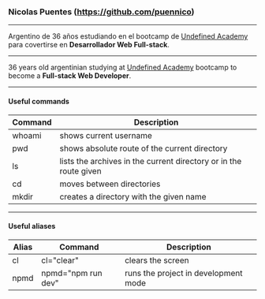 ### Nicolas Puentes (https://github.com/puennico)
---

Argentino de 36 años estudiando en el bootcamp de [Undefined Academy](https://undefined.academy "Undefined Academy") para covertirse en **Desarrollador Web Full-stack**.

---

36 years old argentinian studying at [Undefined Academy](https://undefined.academy "Undefined Academy") bootcamp to become a **Full-stack Web Developer**.

---
#### Useful commands
| Command | Description |
| ----------- | ----------- |
| whoami | shows current username |
| pwd | shows absolute route of the current directory |
| ls | lists the archives in the current directory or in the route given |
| cd | moves between directories |
| mkdir | creates a directory with the given name |

---

#### Useful aliases
| Alias | Command | Description |
| ----------- | ----------- | ----------- |
| cl | cl="clear" | clears the screen |
| npmd | npmd="npm run dev" | runs the project in development mode |
